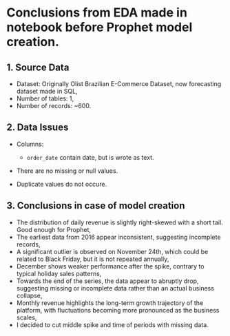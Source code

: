 # Conclusions from EDA made in notebook before Prophet model creation.

## 1. Source Data
- Dataset: Originally Olist Brazilian E-Commerce Dataset, now forecasting dataset made in SQL,
- Number of tables: 1,
- Number of records: ~600.

## 2. Data Issues
- Columns:
  * `order_date` contain date, but is wrote as text.

- There are no missing or null values.

- Duplicate values do not occure.

## 3. Conclusions in case of model creation
- The distribution of daily revenue is slightly right-skewed with a short tail. Good enough for Prophet,
- The earliest data from 2016 appear inconsistent, suggesting incomplete records,
- A significant outlier is observed on November 24th, which could be related to Black Friday, but it is not repeated annually,
- December shows weaker performance after the spike, contrary to typical holiday sales patterns,
- Towards the end of the series, the data appear to abruptly drop, suggesting missing or incomplete data rather than an actual business collapse,
- Monthly revenue highlights the long-term growth trajectory of the platform, with fluctuations becoming more pronounced as the business scales,
- I decided to cut middle spike and time of periods with missing data.
